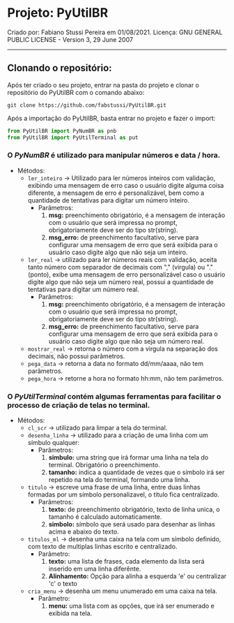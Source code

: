 # Projeto: **PyUtilBR**

Criado por: Fabiano Stussi Pereira em 01/08/2021.
Licença: GNU GENERAL PUBLIC LICENSE - Version 3, 29 June 2007

------------

## Clonando o repositório:
Após ter criado o seu projeto, entrar na pasta do projeto e clonar o repositório do PyUtilBR com o comando abaixo:
~~~ DOS
git clone https://github.com/fabstussi/PyUtilBR.git
~~~
Após a importação do PyUtilBR, basta entrar no projeto e fazer o import:
~~~ python
from PyUtilBR import PyNumBR as pnb
from PyUtilBR import PyUtilTerminal as put
~~~
### O *PyNumBR* é utilizado para manipular números e data / hora.
- Métodos:
	- ```ler_inteiro``` -> Utilizado para ler números inteiros com validação, exibindo uma mensagem de erro caso o usuário digite alguma coisa diferente, a mensagem de erro é personalizável, bem como a quantidade de tentativas para digitar um número inteiro.
		- Parâmetros:
			1. **msg:** preenchimento obrigatório, é a mensagem de interação com o usuário que será impressa no prompt, obrigatoriamente deve ser do tipo str(string).
			2. **msg_erro:** de preenchimento facultativo, serve para configurar uma mensagem de erro que será exibida para o usuário caso digite algo que não seja um inteiro.
	- ```ler_real``` -> utilizado para ler números reais com validação, aceita tanto número com separador de decimais com "," (virgula) ou "." (ponto), exibe uma mensagem de erro personalizável caso o usuário digite algo que não seja um número real, possui a quantidade de tentativas para digitar um número real.
		- Parâmetros:
			1. **msg:** preenchimento obrigatório, é a mensagem de interação com o usuário que será impressa no prompt, obrigatoriamente deve ser do tipo str(string).
			1. **msg_erro:** de preenchimento facultativo, serve para configurar uma mensagem de erro que será exibida para o usuário caso digite algo que não seja um número real.
	- ```mostrar_real``` -> retorna o número com a virgula na separação dos decimais, não possui parâmetros.
	- ```pega_data``` -> retorna a data no formato dd/mm/aaaa, não tem parâmetros.
	- ```pega_hora``` -> retorne a hora no formato hh:mm, não tem parâmetros.

### O *PyUtilTerminal* contém algumas ferramentas para facilitar o processo de criação de telas no terminal.
- Métodos:
	- ```cl_scr``` -> utilizado para limpar a tela do terminal.
	- ```desenha_linha``` -> utilizado para a criação de uma linha com um símbulo qualquer:
		- Parâmetros:
			1. __simbulo:__ uma string que irá formar uma linha na tela do terminal. Obrigatório o preenchimento.
			1. __tamanho:__ indica a quantidade de vezes que o símbolo irá ser repetido na tela do terminal, formando uma linha.
	- ```titulo``` -> escreve uma frase de uma linha, entre duas linhas formadas por um símbolo personalizavel, o titulo fica centralizado.
		- Parâmetros:
			1. __texto:__ de preenchimento obrigatório, texto de linha unica, o tamanho é calculado automaticamente.
			2. __simbolo:__ símbolo que será usado para desenhar as linhas acima e abaixo do texto.
	- ```titulos_ml``` -> desenha uma caixa na tela com um símbolo definido, com texto de multiplas linhas escrito e centralizado.
		- Parâmetro:
			1. __texto:__ uma lista de frases, cada elemento da lista será inserido em uma linha diferênte.
			2. __Alinhamento:__ Opção para alinha a esquerda 'e' ou centralizar 'c' o texto
	- ```cria_menu``` -> desenha um menu unumerado em uma caixa na tela.
		- Parâmetro:
			1. __menu:__ uma lista com as opções, que irá ser enumerado e exibida na tela.
